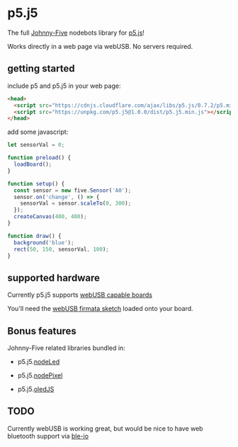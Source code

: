 # p5.j5

The full [Johnny-Five](http://johnny-five.io/) nodebots library for [p5.js](https://p5js.org/)!

Works directly in a web page via webUSB. No servers required.

## getting started

include p5 and p5.j5 in your web page:

```html
<head>
  <script src="https://cdnjs.cloudflare.com/ajax/libs/p5.js/0.7.2/p5.min.js"></script>
  <script src="https://unpkg.com/p5.j5@1.0.0/dist/p5.j5.min.js"></script>
</head>
```

add some javascript:

```javascript
let sensorVal = 0;

function preload() {
  loadBoard();
}

function setup() { 
  const sensor = new five.Sensor('A0');
  sensor.on('change', () => {
    sensorVal = sensor.scaleTo(0, 300);
  });
  createCanvas(400, 400);
} 

function draw() { 
  background('blue');
  rect(50, 150, sensorVal, 100);
}

```


## supported hardware

Currently p5.j5 supports [webUSB capable boards](https://github.com/webusb/arduino#compatible-hardware)

You'll need the [webUSB firmata sketch](https://github.com/monteslu/webusb-serial/tree/master/example) loaded onto your board.

## Bonus features

Johnny-Five related libraries bundled in:

* p5.j5.[nodeLed](https://github.com/louiemontes/node-led)

* p5.j5.[nodePixel](https://github.com/ajfisher/node-pixel)

* p5.j5.[oledJS](https://github.com/noopkat/oled-js)

## TODO

Currently webUSB is working great, but would be nice to have web bluetooth support via [ble-io](https://github.com/monteslu/ble-io)
